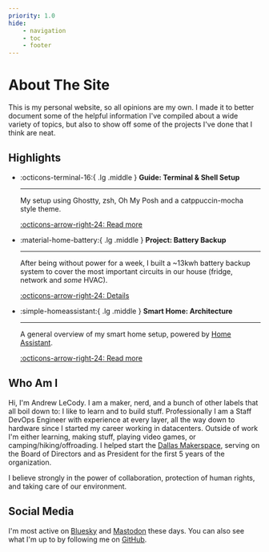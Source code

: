 ```yaml
---
priority: 1.0
hide:
    - navigation
    - toc
    - footer
---
```


# About The Site

This is my personal website, so all opinions are my own. I made it to better document some of the helpful information I've compiled about a wide variety of topics, but also to show off some of the projects I've done that I think are neat.

## Highlights

<div class="grid cards" markdown>

- :octicons-terminal-16:{ .lg .middle } **Guide: Terminal & Shell Setup**

    ***

    My setup using Ghostty, zsh, Oh My Posh and a catppuccin-mocha style theme.

    [:octicons-arrow-right-24: Read more](guides/terminal-and-shell-setup.md)

- :material-home-battery:{ .lg .middle } **Project: Battery Backup**

    ***

    After being without power for a week, I built a ~13kwh battery backup system to cover the most important circuits in our house (fridge, network and _some_ HVAC).

    [:octicons-arrow-right-24: Details](projects/battery-backup.md)

- :simple-homeassistant:{ .lg .middle } **Smart Home: Architecture**

    ***

    A general overview of my smart home setup, powered by [Home Assistant](https://www.home-assistant.io/).

    [:octicons-arrow-right-24: Read more](smart-home/architecture.md)

</div>

## Who Am I

Hi, I'm Andrew LeCody. I am a maker, nerd, and a bunch of other labels that all boil down to: I like to learn and to build stuff. Professionally I am a Staff DevOps Engineer with experience at every layer, all the way down to hardware since I started my career working in datacenters. Outside of work I'm either learning, making stuff, playing video games, or camping/hiking/offroading. I helped start the [Dallas Makerspace](https://dallasmakerspace.org), serving on the Board of Directors and as President for the first 5 years of the organization.

I believe strongly in the power of collaboration, protection of human rights, and taking care of our environment.

## Social Media

I'm most active on <a rel="me" href="https://bsky.app/profile/andrewlecody.bsky.social">Bluesky</a> and <a rel="me" href="https://social.treehouse.systems/@andrewlecody">Mastodon</a> these days. You can also see what I'm up to by following me on [GitHub](https://github.com/aceat64).
